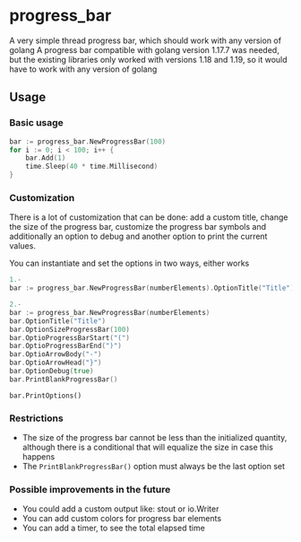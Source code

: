 # progress_bar
A very simple thread progress bar, which should work with any version of golang
A progress bar compatible with golang version 1.17.7 was needed, but the existing libraries only worked with versions 1.18 and 1.19, so it would have to work with any version of golang

## Usage

### Basic usage
```go
bar := progress_bar.NewProgressBar(100)
for i := 0; i < 100; i++ {
    bar.Add(1)
    time.Sleep(40 * time.Millisecond)
}
```

### Customization
There is a lot of customization that can be done: add a custom title, change the size of the progress bar, customize the progress bar symbols and additionally an option to debug and another option to print the current values.

You can instantiate and set the options in two ways, either works

```go
1.-
bar := progress_bar.NewProgressBar(numberElements).OptionTitle("Title").OptionSizeProgressBar(100).OptioProgressBarStart("(").OptioProgressBarEnd(")").OptioArrowBody("-").OptioArrowHead("}").OptionDebug(true).PrintBlankProgressBar()
```

```go
2.-
bar := progress_bar.NewProgressBar(numberElements)
bar.OptionTitle("Title")
bar.OptionSizeProgressBar(100)
bar.OptioProgressBarStart("(")
bar.OptioProgressBarEnd(")")
bar.OptioArrowBody("-")
bar.OptioArrowHead("}")
bar.OptionDebug(true)
bar.PrintBlankProgressBar()
```

```
bar.PrintOptions()
```

### Restrictions
- The size of the progress bar cannot be less than the initialized quantity, although there is a conditional that will equalize the size in case this happens
- The `PrintBlankProgressBar()` option must always be the last option set

### Possible improvements in the future
- You could add a custom output like: stout or io.Writer
- You can add custom colors for progress bar elements
- You can add a timer, to see the total elapsed time
